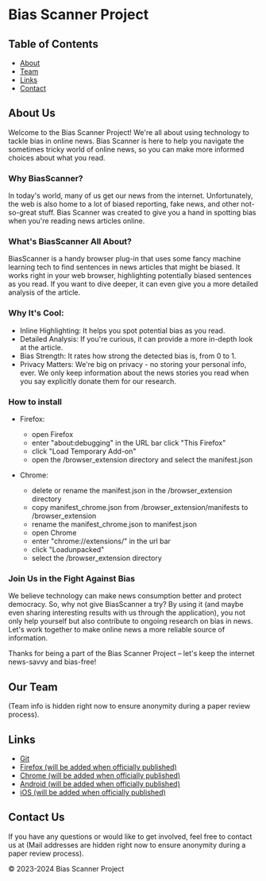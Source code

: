 # Bias Scanner Project

## Table of Contents
- [About](#about)
- [Team](#team)
- [Links](#links)
- [Contact](#contact)

## About Us
Welcome to the Bias Scanner Project! We're all about using technology to tackle bias in online news. Bias Scanner is here to help you navigate the sometimes tricky world of online news, so you can make more informed choices about what you read.

### Why BiasScanner?
In today's world, many of us get our news from the internet. Unfortunately, the web is also home to a lot of biased reporting, fake news, and other not-so-great stuff. Bias Scanner was created to give you a hand in spotting bias when you're reading news articles online.

### What's BiasScanner All About?
BiasScanner is a handy browser plug-in that uses some fancy machine learning tech to find sentences in news articles that might be biased. It works right in your web browser, highlighting potentially biased sentences as you read. If you want to dive deeper, it can even give you a more detailed analysis of the article.

### Why It's Cool:
- Inline Highlighting: It helps you spot potential bias as you read.
- Detailed Analysis: If you're curious, it can provide a more in-depth look at the article.
- Bias Strength: It rates how strong the detected bias is, from 0 to 1.
- Privacy Matters: We're big on privacy - no storing your personal info, ever. We only keep information about the news stories you read when you say explicitly donate them for our research.

### How to install
- Firefox: 
    - open Firefox
    - enter "about:debugging" in the URL bar
     click "This Firefox"
    - click "Load Temporary Add-on"
    - open the /browser_extension directory and select the manifest.json

- Chrome:
  - delete or rename the manifest.json in the /browser_extension directory
  - copy manifest_chrome.json from /browser_extension/manifests to /browser_extension
  - rename the manifest_chrome.json to manifest.json
  - open Chrome
  - enter "chrome://extensions/" in the url bar
  - click "Loadunpacked"
  - select the /browser_extension directory

### Join Us in the Fight Against Bias
We believe technology can make news consumption better and protect democracy. So, why not give BiasScanner a try? By using it (and maybe even sharing interesting results with us through the application), you not only help yourself but also contribute to ongoing research on bias in news. Let's work together to make online news a more reliable source of information.

Thanks for being a part of the Bias Scanner Project – let's keep the internet news-savvy and bias-free!

## Our Team
(Team info is hidden right now to ensure anonymity during a paper review process).

## Links
- [Git](https://github.com/Information-Access-Research-Group-IARG/BiasScannerPublic)
- [Firefox (will be added when officially published)](https://www.example.com/link2)
- [Chrome (will be added when officially published)](https://www.example.com/link3)
- [Android (will be added when officially published)](https://www.example.com/link3)
- [iOS (will be added when officially published)](https://www.example.com/link3)

## Contact Us
If you have any questions or would like to get involved, feel free to contact us at (Mail addresses are hidden right now to ensure anonymity during a paper review process). 

&copy; 2023-2024 Bias Scanner Project
